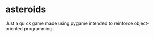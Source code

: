# asteroids

Just a quick game made using pygame intended to reinforce object-oriented programming.
